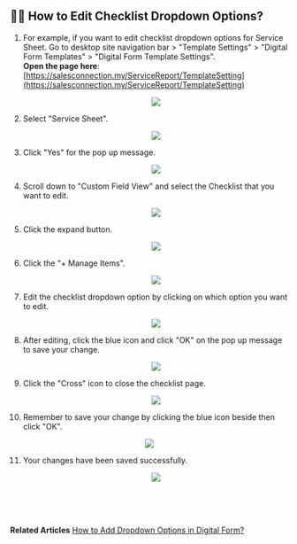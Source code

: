
## ✍🏻 How to Edit Checklist Dropdown Options?

1. For example, if you want to edit checklist dropdown options for Service Sheet. Go to desktop site navigation bar > "Template Settings" > "Digital Form Templates" > "Digital Form Template Settings".<br>
   **Open the page here**: [https://salesconnection.my/ServiceReport/TemplateSetting](https://salesconnection.my/ServiceReport/TemplateSetting)<br>

   <p align="center">
    <img src="img/How_to_edit_checklist_dropdown_options_step_1.png">
   </p>

2. Select "Service Sheet".

   <p align="center">
    <img src="img/How_to_edit_checklist_dropdown_options_step_2.png">
   </p>
   
3. Click "Yes" for the pop up message.<br>

   <p align="center">
    <img src="img/How_to_edit_checklist_dropdown_options_step_2.png">
   </p>

4. Scroll down to "Custom Field View" and select the Checklist that you want to edit.<br>

   <p align="center">
    <img src="img/How_to_edit_checklist_dropdown_options_step_3.png">
   </p>

5. Click the expand button.<br>

   <p align="center">
    <img src="img/How_to_edit_checklist_dropdown_options_step_4.png">
   </p>

6. Click the "+ Manage Items".<br>

   <p align="center">
    <img src="img/How_to_edit_checklist_dropdown_options_step_5.png">
   </p>

7. Edit the checklist dropdown option by clicking on which option you want to edit.<br>

   <p align="center">
    <img src="img/How_to_edit_checklist_dropdown_options_step_7.png">
   </p>

8. After editing, click the blue icon and click "OK" on the pop up message to save your change.<br>

   <p align="center">
    <img src="img/How_to_edit_checklist_dropdown_options_step_8.png">
   </p>

9. Click the "Cross" icon to close the checklist page.<br>

   <p align="center">
    <img src="img/How_to_edit_checklist_dropdown_options_step_8.png">
   </p>

10. Remember to save your change by clicking the blue icon beside then click "OK".<br>

   <p align="center">
    <img src="img/How_to_edit_checklist_dropdown_options_step_8.png">
   </p>

11. Your changes have been saved successfully.

    <p align="center">
    <img src="img/How_to_edit_checklist_dropdown_options_step_8.png">
   </p>
   <br><br><br>

**Related Articles**
[How to Add Dropdown Options in Digital Form?](Add_Dropdown_Options.md)
